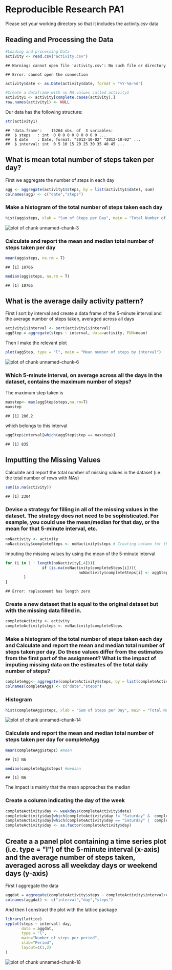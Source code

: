 Reproducible Research PA1
=========================

Please set your working directory so that it includes the activity.csv data

## Reading and Processing the Data

```r
#Loading and processing Data
activity <- read.csv("activity.csv")
```

```
## Warning: cannot open file 'activity.csv': No such file or directory
```

```
## Error: cannot open the connection
```

```r
activity$date <- as.Date(activity$date, format = "%Y-%m-%d")

#Create a dataframe with no NA values called activity1
activity1 <- activity[complete.cases(activity),]
row.names(activity1) <- NULL 
```

Our data has the following structure:

```r
str(activity1)
```

```
## 'data.frame':	15264 obs. of  3 variables:
##  $ steps   : int  0 0 0 0 0 0 0 0 0 0 ...
##  $ date    : Date, format: "2012-10-02" "2012-10-02" ...
##  $ interval: int  0 5 10 15 20 25 30 35 40 45 ...
```

## What is mean total number of steps taken per day?

First we aggregate the number of steps in each day

```r
agg <- aggregate(activity1$steps, by = list(activity1$date), sum)
colnames(agg) <- c("date","steps")
```

### Make a histogram of the total number of steps taken each day

```r
hist(agg$steps, xlab = "Sum of Steps per Day", main = "Total Number of Steps taken each Day", col = "red")
```

![plot of chunk unnamed-chunk-3](figure/unnamed-chunk-3.png) 

### Calculate and report the mean and median total number of steps taken per day

```r
mean(agg$steps, na.rm = T) 
```

```
## [1] 10766
```

```r
median(agg$steps, na.rm = T) 
```

```
## [1] 10765
```

## What is the average daily activity pattern?

First I sort by interval and create a data frame of the 5-minute interval  and the average number of steps taken, averaged across all days


```r
activity1$interval <- sort(activity1$interval)
aggStep = aggregate(steps ~ interval, data=activity, FUN=mean)
```

Then I make the relevant plot

```r
plot(aggStep, type = "l", main = "Mean number of steps by interval")
```

![plot of chunk unnamed-chunk-6](figure/unnamed-chunk-6.png) 

### Which 5-minute interval, on average across all the days in the dataset, contains the maximum number of steps?
The maximum step taken is

```r
maxstep<- max(aggStep$steps,na.rm=T) 
maxstep
```

```
## [1] 206.2
```
which belongs to this interval

```r
aggStep$interval[which(aggStep$step == maxstep)] 
```

```
## [1] 835
```

## Imputting the Missing Values

Calculate and report the total number of missing values in the dataset (i.e. the total number of rows with NAs)

```r
sum(is.na(activity))
```

```
## [1] 2304
```
### Devise a strategy for filling in all of the missing values in the dataset. The strategy does not need to be sophisticated. For example, you could use the mean/median for that day, or the mean for that 5-minute interval, etc.


```r
noNactivity <- activity
noNactivity$completeSteps <- noNactivity$steps # Creating column for the imputed values
```

Imputing the missing values by using the mean of the 5-minute interval

```r
for (i in 1 : length(noNactivity[,4])){   
                if (is.na(noNactivity$completeSteps[i])){
                                noNactivity$completeSteps[i] <- aggStep$Steps[which(aggStep$Interval == noNactivity$interval[i])]                                               
        }
}
```

```
## Error: replacement has length zero
```

### Create a new dataset that is equal to the original dataset but with the missing data filled in.

```r
completeActivity <- activity
completeActivity$steps <- noNactivity$completeSteps
```

### Make a histogram of the total number of steps taken each day and Calculate and report the mean and median total number of steps taken per day. Do these values differ from the estimates from the first part of the assignment? What is the impact of imputing missing data on the estimates of the total daily number of steps?


```r
completeAgg<- aggregate(completeActivity$steps, by = list(completeActivity$date), sum)
colnames(completeAgg) <- c("date","steps")
```
### Histogram

```r
hist(completeAgg$steps, xlab = "Sum of Steps per Day", main = "Total Number of Steps taken each Day", col = "green")
```

![plot of chunk unnamed-chunk-14](figure/unnamed-chunk-14.png) 

### Calculate and report the mean and median total number of steps taken per day for completeAgg

```r
mean(completeAgg$steps) #mean
```

```
## [1] NA
```

```r
median(completeAgg$steps) #median
```

```
## [1] NA
```

The impact is mainly that the mean approaches the median

### Create a column indicating the day of the week


```r
completeActivity$day <- weekdays(completeActivity$date)
completeActivity$day[which(completeActivity$day != "Saturday" &  completeActivity$day != "Sunday")] <- "Weekday" 
completeActivity$day[which(completeActivity$day == "Saturday" |  completeActivity$day == "Sunday")] <- "Weekend" 
completeActivity$day <- as.factor(completeActivity$day)
```

## Create a a panel plot containing a time series plot (i.e. type = "l") of the 5-minute interval (x-axis) and the average number of steps taken, averaged across all weekday days or weekend days (y-axis)

First I aggregate the data


```r
aggdat = aggregate(completeActivity$steps ~ completeActivity$interval+completeActivity$day, data=completeActivity, FUN=mean)
colnames(aggdat) <- c("interval","day","steps")
```

And then I constract the plot with the lattice package


```r
library(lattice)
xyplot(steps ~ interval| day, 
       data = aggdat,
       type = "l",
       main="Number of steps per period",
       xlab="Period", 
       layout=c(1,2)
)
```

![plot of chunk unnamed-chunk-18](figure/unnamed-chunk-18.png) 



